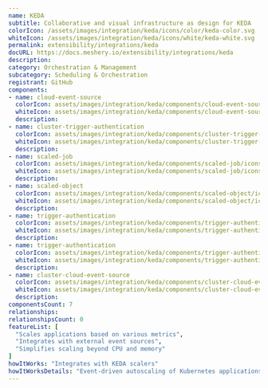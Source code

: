 ```yaml
---
name: KEDA
subtitle: Collaborative and visual infrastructure as design for KEDA
colorIcon: /assets/images/integration/keda/icons/color/keda-color.svg
whiteIcon: /assets/images/integration/keda/icons/white/keda-white.svg
permalink: extensibility/integrations/keda
docURL: https://docs.meshery.io/extensibility/integrations/keda
description: 
category: Orchestration & Management
subcategory: Scheduling & Orchestration
registrant: GitHub
components: 
- name: cloud-event-source
  colorIcon: assets/images/integration/keda/components/cloud-event-source/icons/color/cloud-event-source-color.svg
  whiteIcon: assets/images/integration/keda/components/cloud-event-source/icons/white/cloud-event-source-white.svg
  description: 
- name: cluster-trigger-authentication
  colorIcon: assets/images/integration/keda/components/cluster-trigger-authentication/icons/color/cluster-trigger-authentication-color.svg
  whiteIcon: assets/images/integration/keda/components/cluster-trigger-authentication/icons/white/cluster-trigger-authentication-white.svg
  description: 
- name: scaled-job
  colorIcon: assets/images/integration/keda/components/scaled-job/icons/color/scaled-job-color.svg
  whiteIcon: assets/images/integration/keda/components/scaled-job/icons/white/scaled-job-white.svg
  description: 
- name: scaled-object
  colorIcon: assets/images/integration/keda/components/scaled-object/icons/color/scaled-object-color.svg
  whiteIcon: assets/images/integration/keda/components/scaled-object/icons/white/scaled-object-white.svg
  description: 
- name: trigger-authentication
  colorIcon: assets/images/integration/keda/components/trigger-authentication/icons/color/trigger-authentication-color.svg
  whiteIcon: assets/images/integration/keda/components/trigger-authentication/icons/white/trigger-authentication-white.svg
  description: 
- name: trigger-authentication
  colorIcon: assets/images/integration/keda/components/trigger-authentication/icons/color/trigger-authentication-color.svg
  whiteIcon: assets/images/integration/keda/components/trigger-authentication/icons/white/trigger-authentication-white.svg
  description: 
- name: cluster-cloud-event-source
  colorIcon: assets/images/integration/keda/components/cluster-cloud-event-source/icons/color/cluster-cloud-event-source-color.svg
  whiteIcon: assets/images/integration/keda/components/cluster-cloud-event-source/icons/white/cluster-cloud-event-source-white.svg
  description: 
componentsCount: 7
relationships: 
relationshipsCount: 0
featureList: [
  "Scales applications based on various metrics",
  "Integrates with external event sources",
  "Simplifies scaling beyond CPU and memory"
]
howItWorks: "Integrates with KEDA scalers"
howItWorksDetails: "Event-driven autoscaling of Kubernetes applications"
---
```

